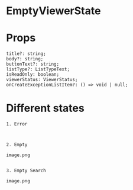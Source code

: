 # EmptyViewerState

# Props
    title?: string;
    body?: string;
    buttonText?: string;
    listType?: ListTypeText;
    isReadOnly: boolean;
    viewerStatus: ViewerStatus;
    onCreateExceptionListItem?: () => void | null;  


# Different states 

    1. Error



    2. Empty

    image.png


    3. Empty Search

    image.png
